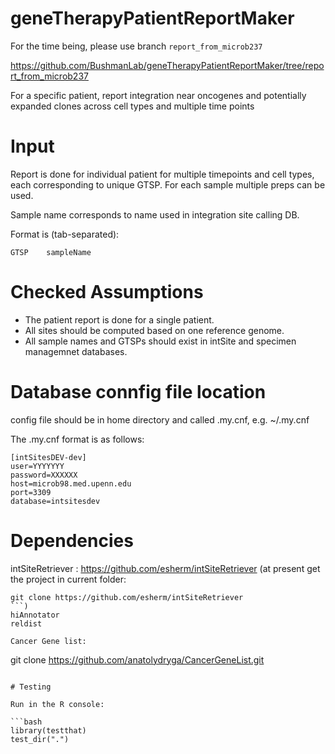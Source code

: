 # geneTherapyPatientReportMaker
For the time being, please use branch `report_from_microb237`

https://github.com/BushmanLab/geneTherapyPatientReportMaker/tree/report_from_microb237

For a specific patient, report integration near oncogenes and potentially expanded clones across cell types and multiple time points

# Input

Report is done for individual patient for multiple timepoints and cell types, each corresponding to unique
GTSP. For each sample multiple preps can be used. 

Sample name corresponds to name used in integration site calling DB.

Format is (tab-separated):
```{bash}
GTSP    sampleName
```

# Checked Assumptions
* The patient report is done for a single patient.
* All sites should be computed based on one reference genome.
* All sample names and GTSPs should exist in intSite and specimen managemnet databases.


# Database connfig file location

config file should be in home directory and called .my.cnf,
e.g. ~/.my.cnf

The .my.cnf format is as follows:

```
[intSitesDEV-dev]
user=YYYYYYY
password=XXXXXX
host=microb98.med.upenn.edu
port=3309
database=intsitesdev
```

# Dependencies

intSiteRetriever : https://github.com/esherm/intSiteRetriever 
(at present get the project in current folder:
```
git clone https://github.com/esherm/intSiteRetriever
```)
hiAnnotator
reldist

Cancer Gene list:

```
git clone https://github.com/anatolydryga/CancerGeneList.git
```

# Testing

Run in the R console:

```bash
library(testthat)
test_dir(".")
```
